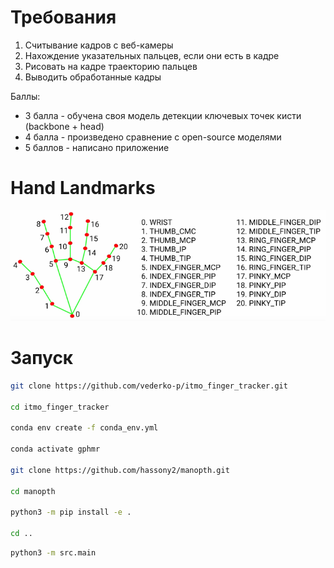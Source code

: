 
# Требования

1. Считывание кадров с веб-камеры
2. Нахождение указательных пальцев, если они есть в кадре
3. Рисовать на кадре траекторию пальцев
4. Выводить обработанные кадры


Баллы:

* 3 балла - обучена своя модель детекции ключевых точек кисти (backbone + head)
* 4 балла - произведено сравнение с open-source моделями
* 5 баллов - написано приложение

# Hand Landmarks

![img.png](imgs/img.png)

# Запуск

```bash
git clone https://github.com/vederko-p/itmo_finger_tracker.git

cd itmo_finger_tracker

conda env create -f conda_env.yml

conda activate gphmr

git clone https://github.com/hassony2/manopth.git

cd manopth

python3 -m pip install -e .

cd ..
```

```bash
python3 -m src.main
```
